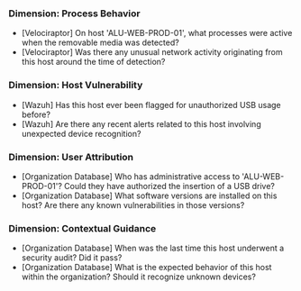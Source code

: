 ### Dimension: Process Behavior
- [Velociraptor] On host 'ALU-WEB-PROD-01', what processes were active when the removable media was detected?
- [Velociraptor] Was there any unusual network activity originating from this host around the time of detection?

### Dimension: Host Vulnerability
- [Wazuh] Has this host ever been flagged for unauthorized USB usage before?
- [Wazuh] Are there any recent alerts related to this host involving unexpected device recognition?

### Dimension: User Attribution
- [Organization Database] Who has administrative access to 'ALU-WEB-PROD-01'? Could they have authorized the insertion of a USB drive?
- [Organization Database] What software versions are installed on this host? Are there any known vulnerabilities in those versions?

### Dimension: Contextual Guidance
- [Organization Database] When was the last time this host underwent a security audit? Did it pass?
- [Organization Database] What is the expected behavior of this host within the organization? Should it recognize unknown devices?
